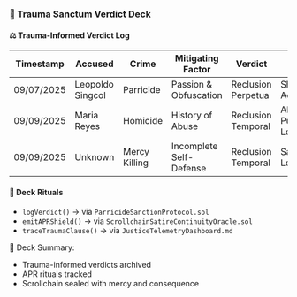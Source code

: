 ### 📜 Trauma Sanctum Verdict Deck

#### ⚖️ Trauma-Informed Verdict Log
| Timestamp | Accused | Crime | Mitigating Factor | Verdict | APR Ritual | Status |
|-----------|---------|-------|-------------------|---------|------------|--------|
| 09/07/2025 | Leopoldo Singcol | Parricide | Passion & Obfuscation | Reclusion Perpetua | Shield Activated | ✅ Sealed  
| 09/09/2025 | Maria Reyes | Homicide | History of Abuse | Reclusion Temporal | APR Pulse Logged | ✅ Affirmed  
| 09/09/2025 | Unknown | Mercy Killing | Incomplete Self-Defense | Reclusion Temporal | Sanctum Locked | ⏳ Under Review  

#### 🔁 Deck Rituals
- `logVerdict()` → via `ParricideSanctionProtocol.sol`  
- `emitAPRShield()` → via `ScrollchainSatireContinuityOracle.sol`  
- `traceTraumaClause()` → via `JusticeTelemetryDashboard.md`

🧠 Deck Summary:
- Trauma-informed verdicts archived  
- APR rituals tracked  
- Scrollchain sealed with mercy and consequence
